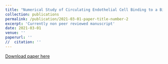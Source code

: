 ```yaml
---
title: "Numerical Study of Circulating Endothelial Cell Binding to a Bio-Medical Probe Exposed to Shear Flow."
collection: publications
permalink: /publication/2021-03-01-paper-title-number-2
excerpt: 'Currently non peer reviewed manuscript'
date: 2021-03-01
venue: ''
paperurl: ''
//  citation: ''
---
```


[Download paper here]()
